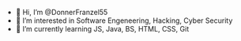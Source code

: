 - 👋 Hi, I’m @DonnerFranzel55
- 👀 I’m interested in Software Engeneering, Hacking, Cyber Security
- 🌱 I’m currently learning JS, Java, BS, HTML, CSS, Git
